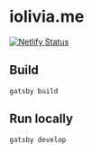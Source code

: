 # iolivia.me

[![Netlify Status](https://api.netlify.com/api/v1/badges/6ad13c7f-bb67-4fb8-a4ec-5b9c0b78bdd6/deploy-status)](https://app.netlify.com/sites/iolivia/deploys)

## Build

`gatsby build`

## Run locally

`gatsby develop`
